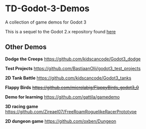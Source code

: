 # TD-Godot-3-Demos
A collection of game demos for Godot 3

This is a sequel to the Godot 2.x repository found [here](https://github.com/TutorialDoctor/TD-Godot-Games)

## Other Demos

**Dodge the Creeps**
https://github.com/kidscancode/Godot3_dodge

**Test Projects**
https://github.com/BastiaanOlij/godot3_test_projects

**2D Tank Battle**
https://github.com/kidscancode/Godot3_tanks

**Flappy Birds**
~~https://github.com/microlabig/FlappyBirds_godot3_0~~

**Demo for learning**
https://github.com/gattila/gamedemo

**3D racing game**
https://github.com/Zireael07/FreeRoamRoguelikeRacerPrototype

**2D dungeon game**
https://github.com/oxben/Dungeon

